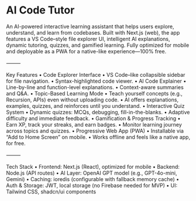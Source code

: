 # AI Code Tutor

An AI-powered interactive learning assistant that helps users explore, understand, and learn from codebases. Built with Next.js (web), the app features a VS Code–style file explorer UI, intelligent AI explanations, dynamic tutoring, quizzes, and gamified learning. Fully optimized for mobile and deployable as a PWA for a native-like experience—100% free.

⸻

Key Features
	•	Code Explorer Interface
	•	VS Code–like collapsible sidebar for file navigation.
	•	Syntax-highlighted code viewer.
	•	AI Code Explainer
	•	Line-by-line and function-level explanations.
	•	Context-aware summaries and Q&A.
	•	Topic-Based Learning Mode
	•	Teach yourself concepts (e.g., Recursion, APIs) even without uploading code.
	•	AI offers explanations, examples, quizzes, and reinforces until you understand.
	•	Interactive Quiz System
	•	Dynamic quizzes: MCQs, debugging, fill-in-the-blanks.
	•	Adaptive difficulty and immediate feedback.
	•	Gamification & Progress Tracking
	•	Earn XP, track your streaks, and earn badges.
	•	Monitor learning journey across topics and quizzes.
	•	Progressive Web App (PWA)
	•	Installable via “Add to Home Screen” on mobile.
	•	Works offline and feels like a native app, for free.

⸻

Tech Stack
	•	Frontend: Next.js (React), optimized for mobile
	•	Backend: Node.js (API routes)
	•	AI Layer: OpenAI GPT model (e.g., GPT-4o-mini, Gemini)
	•	Caching: ioredis (configurable with fallback memory cache)
	•	Auth & Storage: JWT, local storage (no Firebase needed for MVP)
	•	UI: Tailwind CSS, shadcn/ui components
